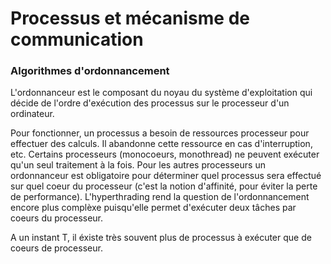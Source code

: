 # Processus et mécanisme de communication 

### Algorithmes d'ordonnancement 

L'ordonnanceur est le composant du noyau du système d'exploitation qui décide de l'ordre d'exécution des processus sur le processeur d'un ordinateur.

Pour fonctionner, un processus a besoin de ressources processeur pour effectuer des calculs. Il abandonne cette ressource en cas d'interruption, etc. Certains processeurs (monocoeurs, monothread) ne peuvent exécuter qu'un seul traitement à la fois. Pour les autres processeurs un ordonnanceur est obligatoire pour déterminer quel processus sera effectué sur quel coeur du processeur (c'est la notion d'affinité, pour éviter la perte de performance). L'hyperthrading rend la question de l'ordonnancement encore plus complèxe puisqu'elle permet d'exécuter deux tâches par coeurs du processeur. 

A un instant T, il éxiste très souvent plus de processus à exécuter que de coeurs de processeur. 